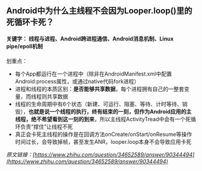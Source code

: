 ## Android中为什么主线程不会因为Looper.loop()里的死循环卡死？

#### 关键字： 线程与进程、Android跨进程通信、Android消息机制、Linux pipe/epoll机制

划重点：

- 每个App都运行在一个进程中（除非在AndroidManifest.xml中配置Android:process属性，或通过native代码fork进程）
- 进程和线程的本质区别：**是否能够共享数据**，每个进程拥有自己的一整套变量，而线程则共享数据
- 线程的生命周期中有6个状态（新建、可运行、阻塞、等待、计时等待、销毁），**也就是说一个线程的执行，终有结束的一刻，但作为Android应用的主线程，绝不希望看到这一刻的到来**，所以主线程ActivityTread中会有一个死循环负责“撑住”让线程不死
- 真正会卡死主线程的操作是在回调方法onCreate/onStart/onResume等操作时间过长，会导致掉帧，甚至发生ANR，looper.loop本身不会导致应用卡死


_原文链接：[https://www.zhihu.com/question/34652589/answer/90344494](https://www.zhihu.com/question/34652589/answer/90344494)_